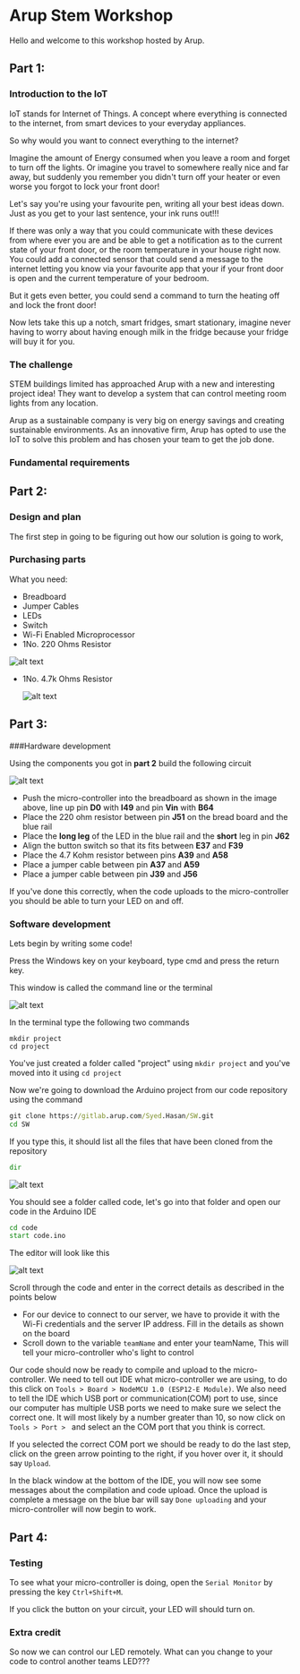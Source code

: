 # Arup Stem Workshop

Hello and welcome to this workshop hosted by Arup.

## Part 1:
### Introduction to the IoT

IoT stands for Internet of Things. A concept where everything is connected to the internet, from smart devices to your everyday appliances.

So why would you want to connect everything to the internet?

Imagine the amount of Energy consumed when you leave a room and forget to turn off the lights. Or imagine you travel to somewhere really nice and far away, but suddenly you remember you didn't turn off your heater or even worse you forgot to lock your front door!

 Let's say you're using your favourite pen, writing all your best ideas down. Just as you get to your last sentence, your ink runs out!!!

If there was only a way that you could communicate with these devices from where ever you are and be able to get a notification as to the current state of your front door, or the room temperature in your house right now. You could add a connected sensor that could send a message to the internet letting you know via your favourite app that your if your front door is open and the current temperature of your bedroom.

But it gets even better, you could send a command to turn the heating off and lock the front door!

Now lets take this up a notch, smart fridges, smart stationary, imagine never having to worry about having enough milk in the fridge because your fridge will buy it for you.

### The challenge

 STEM buildings limited has approached Arup with a new and interesting project idea! They want to develop a system that can control meeting room lights from any location.

Arup as a sustainable company is very big on energy savings and creating sustainable environments. As an innovative firm, Arup has opted to use the IoT to solve this problem and has chosen your team to get the job done.

### Fundamental requirements
## Part 2:
### Design and plan
The first step in going to be figuring out how our solution is going to work,
### Purchasing parts
What you need:
 - Breadboard
 - Jumper Cables
 - LEDs
 - Switch
 - Wi-Fi Enabled Microprocessor
 - 1No. 220 Ohms Resistor

 ![alt text](screenshots/220ohmsResistor.png "Title Text")

 - 1No. 4.7k Ohms Resistor

   ![alt text](screenshots/47kohmsResistor.png "Title Text")

## Part 3:
###Hardware development

Using the components you got in **part 2** build the following circuit

![alt text](screenshots/schematic.png "Title Text")

- Push the micro-controller into the breadboard as shown in the image above, line up pin **D0** with **I49** and pin **Vin** with **B64** 
- Place the 220 ohm resistor between pin **J51** on the bread board and the blue rail
- Place the **long leg** of the LED in the blue rail and the **short** leg in pin **J62**
- Align the button switch so that its fits between **E37** and **F39**
- Place the 4.7 Kohm resistor between pins **A39** and **A58**
- Place a jumper cable between pin **A37** and **A59**
- Place a jumper cable between pin **J39** and **J56**

If you've done this correctly, when the code uploads to the micro-controller you should be able to turn your LED on and off.

### Software development
Lets begin by writing some code!

Press the Windows key on your keyboard, type cmd and press the return key.

This window is called the command line or the terminal

![alt text](screenshots/CommandLine.PNG "Title Text")

In the terminal type the following two commands

```
mkdir project
cd project
```

You've just created a folder called "project" using ```mkdir project``` and you've moved into it using ```cd project```

Now we're going to download the Arduino project from our code repository using the command
```cmd
git clone https://gitlab.arup.com/Syed.Hasan/SW.git
cd SW
```

If you type this, it should list all the files that have been cloned from the repository
```cmd
dir
```
![alt text](screenshots/dir.PNG "Title Text")

You should see a folder called code, let's go into that folder and open our code in the Arduino IDE

```cmd
cd code
start code.ino
```

The editor will look like this

![alt text](screenshots/ArduinoIDE.PNG "Title Text")

Scroll through the code and enter in the correct details as described in the points below
- For our device to connect to our server, we have to provide it with the Wi-Fi credentials and the server IP address. 
Fill in the details as shown on the board
- Scroll down to the variable ``teamName`` and enter your teamName, This will tell your micro-controller who's light to control

Our code should now be ready to compile and upload to the micro-controller.
We need to tell out IDE what micro-controller we are using, to do this click on ``Tools > Board > NodeMCU 1.0 (ESP12-E Module)``.
We also need to tell the IDE which USB port or communication(COM) port to use, since our computer has multiple USB ports we need to make sure we select the correct one.
It will most likely by a number greater than 10, so now click on ``Tools > Port > `` and select an the COM port that you think is correct.

If you selected the correct COM port we should be ready to do the last step, click on the green arrow pointing to the right, if you hover over it, it should say ``Upload``.

In the black window at the bottom of the IDE, you will now see some messages about the compilation and code upload. Once the upload is complete a message on the blue bar will say ``Done uploading`` and your micro-controller will now begin to work.

## Part 4:
### Testing
To see what your micro-controller is doing, open the `Serial Monitor` by pressing the key `Ctrl+Shift+M`.

If you click the button on your circuit, your LED will should turn on. 
### Extra credit
So now we can control our LED remotely. What can you change to your code to control another teams LED???
